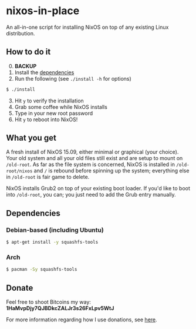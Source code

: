 # nixos-in-place
An all-in-one script for installing NixOS on top of any existing Linux
distribution.

## How to do it
0. **BACKUP**
1. Install the
   [dependencies](https://github.com/jeaye/nixos-in-place#dependencies)
2. Run the following (see `./install -h` for options)
```bash
$ ./install
```
3. Hit `y` to verify the installation
4. Grab some coffee while NixOS installs
5. Type in your new root password
6. Hit `y` to reboot into NixOS!

## What you get
A fresh install of NixOS 15.09, either minimal or graphical (your choice). Your
old system and all your old files still exist and are setup to mount on
`/old-root`. As far as the file system is concerned, NixOS is installed in
`/old-root/nixos` and `/` is rebound before spinning up the system; everything
else in `/old-root` is fair game to delete.

NixOS installs Grub2 on top of your existing boot loader. If you'd like to boot
into `/old-root`, you can; you just need to add the Grub entry manually.

## Dependencies
### Debian-based (including Ubuntu)
```bash
$ apt-get install -y squashfs-tools
```

### Arch
```bash
$ pacman -Sy squashfs-tools
```

## Donate
Feel free to shoot Bitcoins my way: **1HaMvpDjy7QJBDkcZALJr3s26FxLpv5WtJ**

For more information regarding how I use donations, see
[here](http://jeaye.com/donate/).

